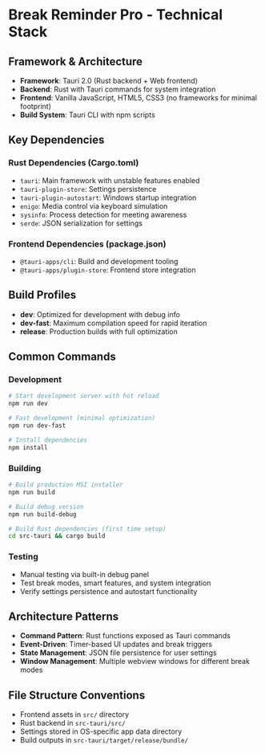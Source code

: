 # Break Reminder Pro - Technical Stack

## Framework & Architecture
- **Framework**: Tauri 2.0 (Rust backend + Web frontend)
- **Backend**: Rust with Tauri commands for system integration
- **Frontend**: Vanilla JavaScript, HTML5, CSS3 (no frameworks for minimal footprint)
- **Build System**: Tauri CLI with npm scripts

## Key Dependencies

### Rust Dependencies (Cargo.toml)
- `tauri`: Main framework with unstable features enabled
- `tauri-plugin-store`: Settings persistence
- `tauri-plugin-autostart`: Windows startup integration
- `enigo`: Media control via keyboard simulation
- `sysinfo`: Process detection for meeting awareness
- `serde`: JSON serialization for settings

### Frontend Dependencies (package.json)
- `@tauri-apps/cli`: Build and development tooling
- `@tauri-apps/plugin-store`: Frontend store integration

## Build Profiles
- **dev**: Optimized for development with debug info
- **dev-fast**: Maximum compilation speed for rapid iteration
- **release**: Production builds with full optimization

## Common Commands

### Development
```bash
# Start development server with hot reload
npm run dev

# Fast development (minimal optimization)
npm run dev-fast

# Install dependencies
npm install
```

### Building
```bash
# Build production MSI installer
npm run build

# Build debug version
npm run build-debug

# Build Rust dependencies (first time setup)
cd src-tauri && cargo build
```

### Testing
- Manual testing via built-in debug panel
- Test break modes, smart features, and system integration
- Verify settings persistence and autostart functionality

## Architecture Patterns
- **Command Pattern**: Rust functions exposed as Tauri commands
- **Event-Driven**: Timer-based UI updates and break triggers
- **State Management**: JSON file persistence for user settings
- **Window Management**: Multiple webview windows for different break modes

## File Structure Conventions
- Frontend assets in `src/` directory
- Rust backend in `src-tauri/src/`
- Settings stored in OS-specific app data directory
- Build outputs in `src-tauri/target/release/bundle/`